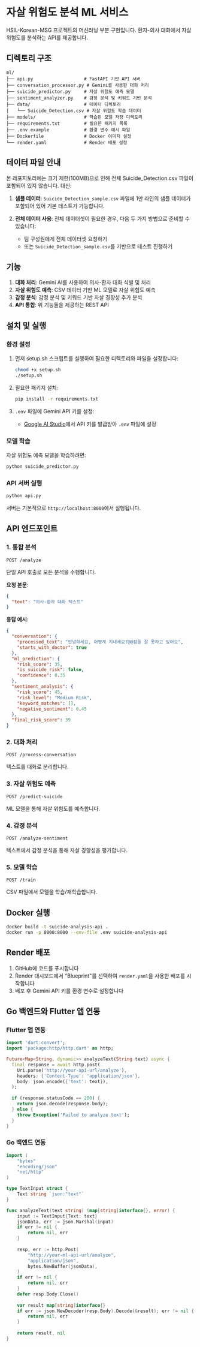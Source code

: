 # 자살 위험도 분석 ML 서비스

HSIL-Korean-MSG 프로젝트의 머신러닝 부분 구현입니다. 환자-의사 대화에서 자살 위험도를 분석하는 API를 제공합니다.

## 디렉토리 구조

```
ml/
├── api.py                   # FastAPI 기반 API 서버
├── conversation_processor.py # Gemini를 사용한 대화 처리
├── suicide_predictor.py     # 자살 위험도 예측 모델
├── sentiment_analyzer.py    # 감정 분석 및 키워드 기반 분석
├── data/                    # 데이터 디렉토리
│   └── Suicide_Detection.csv # 자살 위험도 학습 데이터
├── models/                  # 학습된 모델 저장 디렉토리
├── requirements.txt         # 필요한 패키지 목록
├── .env.example             # 환경 변수 예시 파일
├── Dockerfile               # Docker 이미지 설정
└── render.yaml              # Render 배포 설정
```

## 데이터 파일 안내

본 레포지토리에는 크기 제한(100MB)으로 인해 전체 Suicide_Detection.csv 파일이 포함되어 있지 않습니다. 대신:

1. **샘플 데이터**: `Suicide_Detection_sample.csv` 파일에 1만 라인의 샘플 데이터가 포함되어 있어 기본 테스트가 가능합니다.

2. **전체 데이터 사용**: 전체 데이터셋이 필요한 경우, 다음 두 가지 방법으로 준비할 수 있습니다:
   - 팀 구성원에게 전체 데이터셋 요청하기
   - 또는 `Suicide_Detection_sample.csv`를 기반으로 테스트 진행하기

## 기능

1. **대화 처리**: Gemini AI를 사용하여 의사-환자 대화 식별 및 처리
2. **자살 위험도 예측**: CSV 데이터 기반 ML 모델로 자살 위험도 예측
3. **감정 분석**: 감정 분석 및 키워드 기반 자살 경향성 추가 분석
4. **API 통합**: 위 기능들을 제공하는 REST API

## 설치 및 실행

### 환경 설정

1. 먼저 setup.sh 스크립트를 실행하여 필요한 디렉토리와 파일을 설정합니다:
   ```bash
   chmod +x setup.sh
   ./setup.sh
   ```

2. 필요한 패키지 설치:
   ```bash
   pip install -r requirements.txt
   ```

3. `.env` 파일에 Gemini API 키를 설정:
   - [Google AI Studio](https://makersuite.google.com/app/apikey)에서 API 키를 발급받아 `.env` 파일에 설정

### 모델 학습

자살 위험도 예측 모델을 학습하려면:

```bash
python suicide_predictor.py
```

### API 서버 실행

```bash
python api.py
```

서버는 기본적으로 `http://localhost:8000`에서 실행됩니다.

## API 엔드포인트

### 1. 통합 분석

```
POST /analyze
```

단일 API 호출로 모든 분석을 수행합니다.

**요청 본문**:
```json
{
  "text": "의사-환자 대화 텍스트"
}
```

**응답 예시**:
```json
{
  "conversation": {
    "processed_text": "안녕하세요, 어떻게 지내세요?@@잠을 잘 못자고 있어요",
    "starts_with_doctor": true
  },
  "ml_prediction": {
    "risk_score": 35,
    "is_suicide_risk": false,
    "confidence": 0.35
  },
  "sentiment_analysis": {
    "risk_score": 45,
    "risk_level": "Medium Risk",
    "keyword_matches": [],
    "negative_sentiment": 0.45
  },
  "final_risk_score": 39
}
```

### 2. 대화 처리

```
POST /process-conversation
```

텍스트를 대화로 분리합니다.

### 3. 자살 위험도 예측

```
POST /predict-suicide
```

ML 모델을 통해 자살 위험도를 예측합니다.

### 4. 감정 분석

```
POST /analyze-sentiment
```

텍스트에서 감정 분석을 통해 자살 경향성을 평가합니다.

### 5. 모델 학습

```
POST /train
```

CSV 파일에서 모델을 학습/재학습합니다.

## Docker 실행

```bash
docker build -t suicide-analysis-api .
docker run -p 8000:8000 --env-file .env suicide-analysis-api
```

## Render 배포

1. GitHub에 코드를 푸시합니다
2. Render 대시보드에서 "Blueprint"를 선택하여 `render.yaml`을 사용한 배포를 시작합니다
3. 배포 후 Gemini API 키를 환경 변수로 설정합니다

## Go 백엔드와 Flutter 앱 연동

### Flutter 앱 연동

```dart
import 'dart:convert';
import 'package:http/http.dart' as http;

Future<Map<String, dynamic>> analyzeText(String text) async {
  final response = await http.post(
    Uri.parse('http://your-api-url/analyze'),
    headers: {'Content-Type': 'application/json'},
    body: json.encode({'text': text}),
  );
  
  if (response.statusCode == 200) {
    return json.decode(response.body);
  } else {
    throw Exception('Failed to analyze text');
  }
}
```

### Go 백엔드 연동

```go
import (
	"bytes"
	"encoding/json"
	"net/http"
)

type TextInput struct {
	Text string `json:"text"`
}

func analyzeText(text string) (map[string]interface{}, error) {
	input := TextInput{Text: text}
	jsonData, err := json.Marshal(input)
	if err != nil {
		return nil, err
	}
	
	resp, err := http.Post(
		"http://your-ml-api-url/analyze",
		"application/json",
		bytes.NewBuffer(jsonData),
	)
	if err != nil {
		return nil, err
	}
	defer resp.Body.Close()
	
	var result map[string]interface{}
	if err := json.NewDecoder(resp.Body).Decode(&result); err != nil {
		return nil, err
	}
	
	return result, nil
}
```